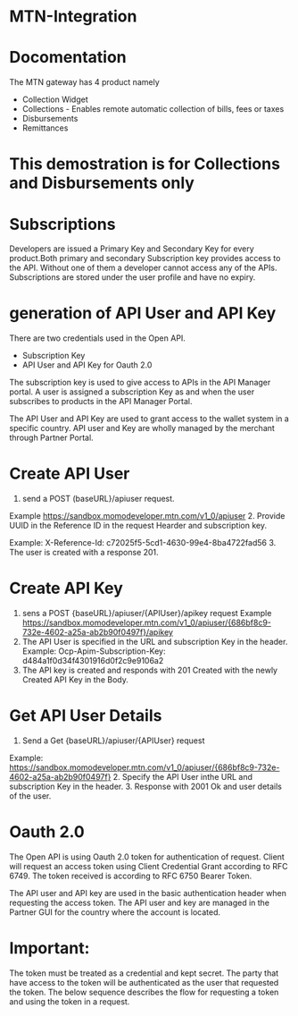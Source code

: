 # MTN-Integration
# Docomentation
The MTN gateway has 4 product namely
* Collection Widget
* Collections - Enables remote automatic collection of bills, fees or taxes
* Disbursements
* Remittances

# This demostration is for Collections and Disbursements only

# Subscriptions
Developers are issued a Primary Key and Secondary Key for every product.Both primary and secondary Subscription key provides access to the API. Without one of them a developer cannot access any of the APIs. Subscriptions are stored under the user profile and have no expiry.

# generation of API User and API Key
There are two credentials used in the Open API.
* Subscription Key
* API User and API Key for Oauth 2.0

The subscription key is used to give access to APIs in the API Manager portal. A user is assigned a subscription Key as and when the user subscribes to products in the API Manager Portal.

The API User and API Key are used to grant access to the wallet system in a specific country. API user and Key are wholly managed by the merchant through Partner Portal.

# Create API User
1. send a POST (baseURL}/apiuser request.

Example https://sandbox.momodeveloper.mtn.com/v1_0/apiuser
2. Provide UUID in the Reference ID in the request Hearder and subscription key.

Example: X-Reference-Id: c72025f5-5cd1-4630-99e4-8ba4722fad56
3. The user is created with a response 201.

# Create API Key
1. sens a POST {baseURL}/apiuser/{APIUser}/apikey request
Example https://sandbox.momodeveloper.mtn.com/v1_0/apiuser/{686bf8c9-732e-4602-a25a-ab2b90f0497f}/apikey
2. The API User is specified in the URL and subscription Key in the header.
Example: Ocp-Apim-Subscription-Key: d484a1f0d34f4301916d0f2c9e9106a2
3. The API key is created and responds with 201 Created with the newly Created API Key in the Body.

# Get API User Details
1. Send a Get {baseURL}/apiuser/{APIUser} request

Example: https://sandbox.momodeveloper.mtn.com/v1_0/apiuser/{686bf8c9-732e-4602-a25a-ab2b90f0497f}
2. Specify the API User inthe URL and subscription Key in the header.
3. Response with 2001 Ok and user details of the user.

# Oauth 2.0
The Open API is using Oauth 2.0 token for authentication of request. Client will request an access token using Client Credential Grant according to RFC 6749. The token received is according to RFC 6750 Bearer Token.

The API user and API key are used in the basic authentication header when requesting the access token. The API user and key are managed in the Partner GUI for the country where the account is located.

# Important: 
The token must be treated as a credential and kept secret. The party that have access to the token will be authenticated as the user that requested the token. The below sequence describes the flow for requesting a token and using the token in a request.

